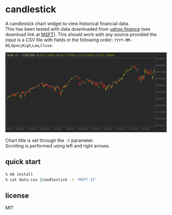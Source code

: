 # candlestick

A candlestick chart widget to view historical financial data.  
This has been tested with data downloaded from [yahoo finance](https://finance.yahoo.com/) (see download link at [MSFT](https://finance.yahoo.com/quote/MSFT/history?p=MSFT)). This should work with any source provided the input is a CSV file with fields in the following order: `YYYY-MM-DD`,`Open`,`High`,`Low`,`Close`.

![screenshot](candlestick.png)

Chart title is set through the `-t` parameter.  
Scrolling is performed using left and right arrows.  

## quick start
```sh
% mk install
% cat data.csv |candlestick -t 'MSFT 1Y'
```

## license
MIT

